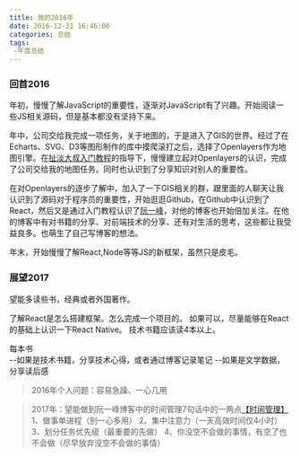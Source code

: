 ```yaml
---
title: 我的2016年
date: 2016-12-31 16:46:00
categories: 总结
tags:
 -年度总结
---
```

### 回首2016
年初，慢慢了解JavaScript的重要性，逐渐对JavaScript有了兴趣。开始阅读一些JS相关源码，但是基本都没有坚持下来。

年中，公司交给我完成一项任务，关于地图的，于是进入了GIS的世界。经过了在Echarts、SVG、D3等图形制作的库中摸爬滚打之后，选择了Openlayers作为地图引擎。在[扯淡大叔入门教程](http://anzhihun.coding.me/ol3-primer/)的指导下，慢慢建立起对Openlayers的认识，完成了公司交给我的地图任务。同时也认识到了分享知识对别人的重要性。

在对Openlayers的逐步了解中，加入了一下GIS相关的群，跟里面的人聊天让我认识到了源码对于程序员的重要性，开始逛逛Github，在Github中认识到了React，然后又是通过入门教程认识了[阮一峰](http://www.ruanyifeng.com/)，对他的博客也开始倍加关注。在他的博客中有对书籍的分享、对前端技术的分享、还有对生活的思考，这些都让我受益良多。也萌生了自己写博客的想法。

年末，开始慢慢了解React,Node等等JS的新框架，虽然只是皮毛。
<!-- more -->
### 展望2017
望能多读些书，经典或者外国著作。

了解React是怎么搭建框架。怎么完成一个项目的。
如果可以，尽量能够在React的基础上认识一下React Native。
技术书籍应该读4本以上。

每本书   
--如果是技术书籍，分享技术心得，或者通过博客记录笔记
--如果是文学数据，分享读后感

>2016年个人问题：容易急躁、一心几用

>2017年：望能做到阮一峰博客中的时间管理7句话中的一两点[【时间管理】](http://www.ruanyifeng.com/blog/2016/05/time-management.html)
>   1、做事单进程（别一心多用）
>   2、集中注意力（一天高效时间仅4小时）
>   3、划分任务优先级（最重要的先做）
>   4、你没空不会做的事情，有空了也不会做（尽早放弃没空不会做的事情）

